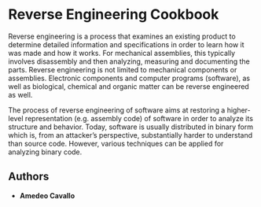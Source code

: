 # Reverse Engineering Cookbook

Reverse engineering is a process that examines an existing product to determine detailed information 
and specifications in order to learn how it was made and how it works. For mechanical assemblies, this typically 
involves disassembly and then analyzing, measuring and documenting the parts. Reverse engineering is not limited 
to mechanical components or assemblies. Electronic components and computer programs (software), as well as biological, 
chemical and organic matter can be reverse engineered as well.

The process of reverse engineering of software aims at restoring a higher-level representation (e.g. assembly code) 
of software in order to analyze its structure and behavior. Today, software is usually distributed in binary form 
which is, from an attacker’s perspective, substantially harder to understand than source code.
However, various techniques can be applied for analyzing binary code.

## Authors

* **Amedeo Cavallo**

